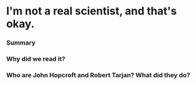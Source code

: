 # I'm not a real scientist, and that's okay.

### Summary

### Why did we read it?

### Who are John Hopcroft and Robert Tarjan? What did they do?